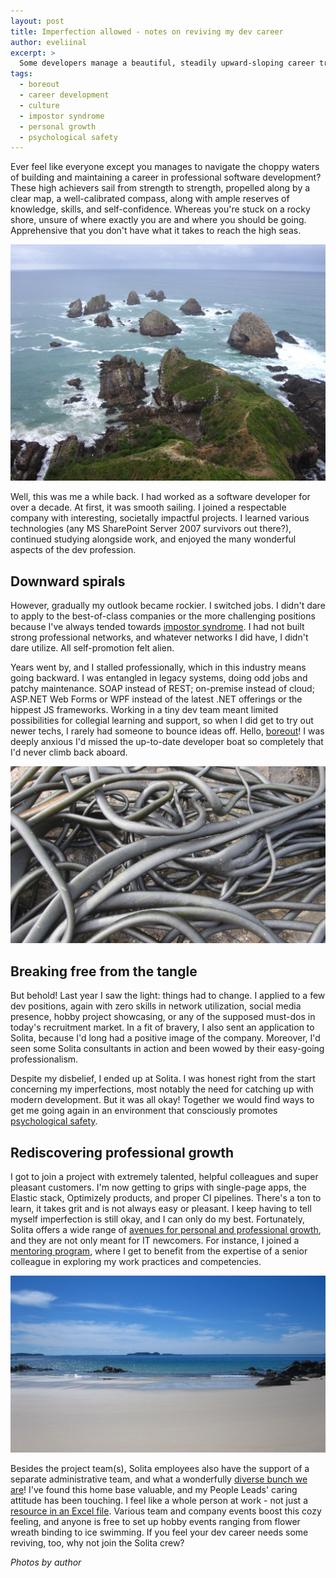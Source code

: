 ```yaml
---
layout: post
title: Imperfection allowed - notes on reviving my dev career
author: eveliinal
excerpt: >
  Some developers manage a beautiful, steadily upward-sloping career trajectory. I didn't. Do you ever feel like that? Check out my tale of reviving the dev within after stalling professionally.
tags:
  - boreout
  - career development
  - culture
  - impostor syndrome
  - personal growth
  - psychological safety
---
```


Ever feel like everyone except you manages to navigate the choppy waters of building and maintaining a career in professional software development? These high achievers sail from strength to strength, propelled along by a clear map, a well-calibrated compass, along with ample reserves of knowledge, skills, and self-confidence. Whereas you're stuck on a rocky shore, unsure of where exactly you are and where you should be going. Apprehensive that you don't have what it takes to reach the high seas.

![Rocky outlook](/img/imperfection-allowed/rocky-outlook.JPG)

Well, this was me a while back. I had worked as a software developer for over a decade. At first, it was smooth sailing. I joined a respectable company with interesting, societally impactful projects. I learned various technologies (any MS SharePoint Server 2007 survivors out there?), continued studying alongside work, and enjoyed the many wonderful aspects of the dev profession.

## Downward spirals

However, gradually my outlook became rockier. I switched jobs. I didn't dare to apply to the best-of-class companies or the more challenging positions because I've always tended towards [impostor syndrome](https://dev.solita.fi/2021/02/12/generalist-specialization-and-the-impostor-syndrome.html). I had not built strong professional networks, and whatever networks I did have, I didn't dare utilize. All self-promotion felt alien.

Years went by, and I stalled professionally, which in this industry means going backward. I was entangled in legacy systems, doing odd jobs and patchy maintenance. SOAP instead of REST; on-premise instead of cloud; ASP.NET Web Forms or WPF instead of the latest .NET offerings or the hippest JS frameworks. Working in a tiny dev team meant limited possibilities for collegial learning and support, so when I did get to try out newer techs, I rarely had someone to bounce ideas off. Hello, [boreout](https://dev.solita.fi/2022/02/21/is-it-better-to-burn-out-than-fade-away.html)! I was deeply anxious I'd missed the up-to-date developer boat so completely that I'd never climb back aboard.

![Entangled](/img/imperfection-allowed/tangle.JPG)

## Breaking free from the tangle

But behold! Last year I saw the light: things had to change. I applied to a few dev positions, again with zero skills in network utilization, social media presence, hobby project showcasing, or any of the supposed must-dos in today's recruitment market. In a fit of bravery, I also sent an application to Solita, because I'd long had a positive image of the company. Moreover, I'd seen some Solita consultants in action and been wowed by their easy-going professionalism.

Despite my disbelief, I ended up at Solita. I was honest right from the start concerning my imperfections, most notably the need for catching up with modern development. But it was all okay! Together we would find ways to get me going again in an environment that consciously promotes [psychological safety](https://www.solita.fi/en/blogs/feeling-safe-at-work-is-good-for-people-and-the-business/).

## Rediscovering professional growth

I got to join a project with extremely talented, helpful colleagues and super pleasant customers. I'm now getting to grips with single-page apps, the Elastic stack, Optimizely products, and proper CI pipelines. There's a ton to learn, it takes grit and is not always easy or pleasant. I keep having to tell myself imperfection is still okay, and I can only do my best. Fortunately, Solita offers a wide range of [avenues for personal and professional growth](https://www.solita.fi/en/room-to-grow/), and they are not only meant for IT newcomers. For instance, I joined a [mentoring program](https://www.solita.fi/en/blogs/mentoring-at-solita-how-can-mentoring-support-individual-growth/), where I get to benefit from the expertise of a senior colleague in exploring my work practices and competencies.

![Calm waters](/img/imperfection-allowed/calm-waters.JPG)

Besides the project team(s), Solita employees also have the support of a separate administrative team, and what a wonderfully [diverse bunch we are](https://www.solita.fi/en/blogs/solita-culture-part-1-come-as-you-are/)! I've found this home base valuable, and my People Leads' caring attitude has been touching. I feel like a whole person at work - not just a [resource in an Excel file](https://dev.solita.fi/2017/03/24/being-a-software-designer-at-solita.html). Various team and company events boost this cozy feeling, and anyone is free to set up hobby events ranging from flower wreath binding to ice swimming. If you feel your dev career needs some reviving, too, why not join the Solita crew?

_Photos by author_
